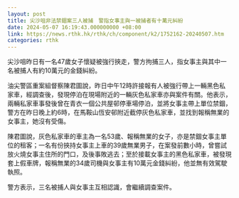 ```yaml
---
layout: post
title: 尖沙咀非法禁錮案三人被捕　警指女事主與一被捕者有十萬元糾紛
date: 2024-05-07 16:19:43.000000000 +08:00
link: https://news.rthk.hk/rthk/ch/component/k2/1752162-20240507.htm
categories: rthk
---
```


尖沙咀昨日有一名47歲女子懷疑被強行挾走，警方拘捕三人，指女事主與其中一名被捕人有約10萬元的金錢糾紛。

油尖警區重案組督察陳君圖說，昨日中午12時許接報有人被強行帶上一輛黑色私家車，經調查後，發現停泊在現場附近的一輛灰色私家車亦與案件有關。他表示，兩輛私家車事發後曾在青衣一個公共屋邨停車場停泊，並將女事主帶上單位禁錮，警方在昨日晚上約6時，在馬鞍山恆安邨附近截停灰色私家車，並找到報稱無業的女事主，她沒有受傷。

陳君圖說，灰色私家車的車主為一名53歲、報稱無業的女子，亦是禁錮女事主單位的租客；一名有份挾持女事主上車的39歲無業男子，在案發前數小時，曾嘗試放火燒女事主住所的門口，及後事敗逃去；至於接載女事主的黑色私家車，被發現套上假車牌，報稱無業的34歲司機與女事主有10萬元金錢糾紛，他並無有效駕駛執照。

警方表示，三名被捕人與女事主互相認識，會繼續調查案件。
